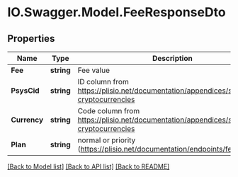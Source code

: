 # IO.Swagger.Model.FeeResponseDto
## Properties

Name | Type | Description | Notes
------------ | ------------- | ------------- | -------------
**Fee** | **string** | Fee value | [optional] 
**PsysCid** | **string** | ID column from https://plisio.net/documentation/appendices/supported-cryptocurrencies | [optional] 
**Currency** | **string** | Code column from https://plisio.net/documentation/appendices/supported-cryptocurrencies | [optional] 
**Plan** | **string** | normal or priority (https://plisio.net/documentation/endpoints/fee-plans) | [optional] 

[[Back to Model list]](../README.md#documentation-for-models) [[Back to API list]](../README.md#documentation-for-api-endpoints) [[Back to README]](../README.md)

